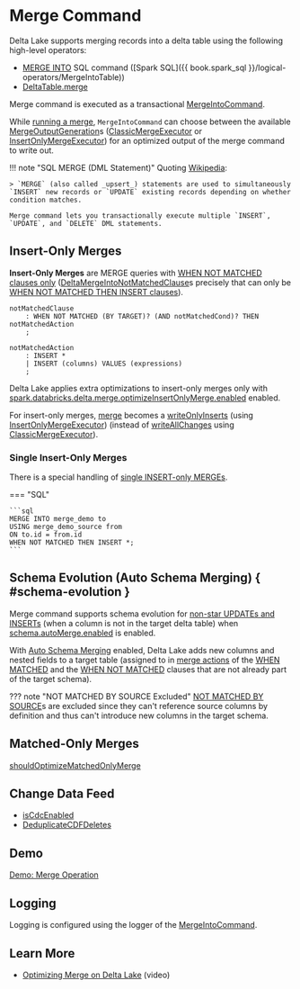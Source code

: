 # Merge Command

Delta Lake supports merging records into a delta table using the following high-level operators:

* [MERGE INTO](../../DeltaAnalysis.md#MergeIntoTable) SQL command ([Spark SQL]({{ book.spark_sql }}/logical-operators/MergeIntoTable))
* [DeltaTable.merge](../../DeltaTable.md#merge)

Merge command is executed as a transactional [MergeIntoCommand](MergeIntoCommand.md).

While [running a merge](MergeIntoCommand.md#runMerge), `MergeIntoCommand` can choose between the available [MergeOutputGeneration](MergeOutputGeneration.md)s ([ClassicMergeExecutor](ClassicMergeExecutor.md) or [InsertOnlyMergeExecutor](InsertOnlyMergeExecutor.md)) for an optimized output of the merge command to write out.

!!! note "SQL MERGE (DML Statement)"
    Quoting [Wikipedia](https://en.wikipedia.org/wiki/Merge_(SQL)):

    > `MERGE` (also called _upsert_) statements are used to simultaneously `INSERT` new records or `UPDATE` existing records depending on whether condition matches.

    Merge command lets you transactionally execute multiple `INSERT`, `UPDATE`, and `DELETE` DML statements.

## Insert-Only Merges

**Insert-Only Merges** are MERGE queries with [WHEN NOT MATCHED clauses only](MergeIntoCommandBase.md#isInsertOnly) ([DeltaMergeIntoNotMatchedClause](DeltaMergeIntoNotMatchedClause.md)s precisely that can only be [WHEN NOT MATCHED THEN INSERT clauses](DeltaMergeIntoNotMatchedInsertClause.md)).

```antlr
notMatchedClause
    : WHEN NOT MATCHED (BY TARGET)? (AND notMatchedCond)? THEN notMatchedAction
    ;

notMatchedAction
    : INSERT *
    | INSERT (columns) VALUES (expressions)
    ;
```

Delta Lake applies extra optimizations to insert-only merges only with [spark.databricks.delta.merge.optimizeInsertOnlyMerge.enabled](../../configuration-properties/index.md#MERGE_INSERT_ONLY_ENABLED) enabled.

For insert-only merges, [merge](MergeIntoCommand.md#runMerge) becomes a [writeOnlyInserts](InsertOnlyMergeExecutor.md#writeOnlyInserts) (using [InsertOnlyMergeExecutor](InsertOnlyMergeExecutor.md)) (instead of [writeAllChanges](ClassicMergeExecutor.md#writeAllChanges) using [ClassicMergeExecutor](ClassicMergeExecutor.md)).

### Single Insert-Only Merges

There is a special handling of [single INSERT-only MERGEs](MergeIntoCommand.md#isSingleInsertOnly).

=== "SQL"

    ```sql
    MERGE INTO merge_demo to
    USING merge_demo_source from
    ON to.id = from.id
    WHEN NOT MATCHED THEN INSERT *;
    ```

## Schema Evolution (Auto Schema Merging) { #schema-evolution }

Merge command supports schema evolution for [non-star UPDATEs and INSERTs](DeltaMergeInto.md#resolveReferencesAndSchema) (when a column is not in the target delta table) when [schema.autoMerge.enabled](../../configuration-properties/index.md#schema.autoMerge.enabled) is enabled.

With [Auto Schema Merging](../../configuration-properties/index.md#schema.autoMerge.enabled) enabled, Delta Lake adds new columns and nested fields to a target table (assigned to in [merge actions](DeltaMergeIntoClause.md#actions) of the [WHEN MATCHED](DeltaMergeInto.md#matchedClauses) and the [WHEN NOT MATCHED](DeltaMergeInto.md#notMatchedClauses) clauses that are not already part of the target schema).

??? note "NOT MATCHED BY SOURCE Excluded"
    [NOT MATCHED BY SOURCE](DeltaMergeIntoNotMatchedBySourceClause.md)s are excluded since they can't reference source columns by definition and thus can't introduce new columns in the target schema.

## Matched-Only Merges

[shouldOptimizeMatchedOnlyMerge](MergeIntoCommandBase.md#shouldoptimizematchedonlymerge)

## Change Data Feed

* [isCdcEnabled](MergeIntoCommandBase.md#isCdcEnabled)
* [DeduplicateCDFDeletes](DeduplicateCDFDeletes.md)

## Demo

[Demo: Merge Operation](../../demo/merge-operation.md)

## Logging

Logging is configured using the logger of the [MergeIntoCommand](MergeIntoCommand.md#logging).

## Learn More

* [Optimizing Merge on Delta Lake](https://youtu.be/o2k9PICWdx0) (video)
